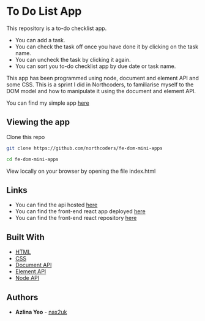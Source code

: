 # To Do List App
This repository is a to-do checklist app.
- You can add a task.
- You can check the task off once you have done it by clicking on the task name.
- You can uncheck the task by clicking it again.
- You can sort you to-do checklist app by due date or task name.

This app has been programmed using node, document and element API and some CSS. This is a sprint I did in Northcoders, to familiarise myself to the DOM model and how to manipulate it using the document and element API.  

You can find my simple app [here](https://my-to-do-list-dom-app.netlify.app/)

## Viewing the app

Clone this repo

```bash
git clone https://github.com/northcoders/fe-dom-mini-apps

cd fe-dom-mini-apps
```

View locally on your browser by opening the file index.html

## Links
- You can find the api hosted [here](https://nc--news-server.herokuapp.com/api)
- You can find the front-end react app deployed [here](https://northcoders-news-website.netlify.app/)
- You can find the front-end react repository [here](https://github.com/nax2uk/fe-nc-news.git)

## Built With
* [HTML](https://en.wikipedia.org/wiki/HTML)
* [CSS](https://www.w3.org/Style/CSS/Overview.en.html)
* [Document API](https://developer.mozilla.org/en-US/docs/Web/API/Document)
* [Element API](https://developer.mozilla.org/en-US/docs/Web/API/Element)
* [Node API](https://developer.mozilla.org/en-US/docs/Web/API/Node)

## Authors

* **Azlina Yeo** - [nax2uk](https://github.com/nax2uk)
